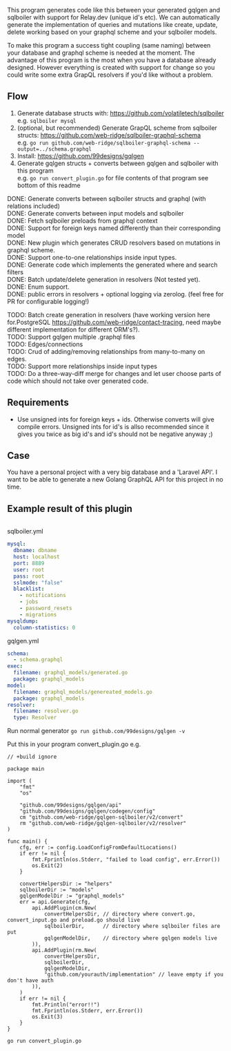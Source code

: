 This program generates code like this between your generated gqlgen and sqlboiler with support for Relay.dev (unique id's etc). We can automatically generate the implementation of queries and mutations like create, update, delete working based on your graphql scheme and your sqlboiler models.

To make this program a success tight coupling (same naming) between your database and graphql scheme is needed at the moment. The advantage of this program is the most when you have a database already designed. However everything is created with support for change so you could write some extra GrapQL resolvers if you'd like without a problem.

## Flow

1. Generate database structs with: https://github.com/volatiletech/sqlboiler  
   e.g. `sqlboiler mysql`
2. (optional, but recommended) Generate GrapQL scheme from sqlboiler structs: https://github.com/web-ridge/sqlboiler-graphql-schema  
   e.g. `go run github.com/web-ridge/sqlboiler-graphql-schema --output=../schema.graphql`
3. Install: https://github.com/99designs/gqlgen
4. Generate gqlgen structs + converts between gqlgen and sqlboiler with this program  
   e.g. `go run convert_plugin.go` for file contents of that program see bottom of this readme

DONE: Generate converts between sqlboiler structs and graphql (with relations included)  
DONE: Generate converts between input models and sqlboiler  
DONE: Fetch sqlboiler preloads from graphql context  
DONE: Support for foreign keys named differently than their corresponding model  
DONE: New plugin which generates CRUD resolvers based on mutations in graphql scheme.  
DONE: Support one-to-one relationships inside input types.  
DONE: Generate code which implements the generated where and search filters  
DONE: Batch update/delete generation in resolvers (Not tested yet).  
DONE: Enum support.  
DONE: public errors in resolvers + optional logging via zerolog. (feel free for PR for configurable logging!)

TODO: Batch create generation in resolvers (have working version here for.PostgreSQL https://github.com/web-ridge/contact-tracing, need maybe different implementation for different ORM's?).  
TODO: Support gqlgen multiple .graphql files  
TODO: Edges/connections  
TODO: Crud of adding/removing relationships from many-to-many on edges.  
TODO: Support more relationships inside input types  
TODO: Do a three-way-diff merge for changes and let user choose parts of code which should not take over generated code.

## Requirements

- Use unsigned ints for foreign keys + ids. Otherwise converts will give compile errors.
  Unsigned ints for id's is allso recommended since it gives you twice as big id's and id's should not be negative anyway ;)

## Case

You have a personal project with a very big database and a 'Laravel API'. I want to be able to generate a new Golang GraphQL API for this project in no time.

## Example result of this plugin

```golang

```

sqlboiler.yml

```yaml
mysql:
  dbname: dbname
  host: localhost
  port: 8889
  user: root
  pass: root
  sslmode: "false"
  blacklist:
    - notifications
    - jobs
    - password_resets
    - migrations
mysqldump:
  column-statistics: 0
```

gqlgen.yml

```yaml
schema:
  - schema.graphql
exec:
  filename: graphql_models/generated.go
  package: graphql_models
model:
  filename: graphql_models/genereated_models.go
  package: graphql_models
resolver:
  filename: resolver.go
  type: Resolver
```

Run normal generator
`go run github.com/99designs/gqlgen -v`

Put this in your program convert_plugin.go e.g.

```golang
// +build ignore

package main

import (
	"fmt"
	"os"

	"github.com/99designs/gqlgen/api"
	"github.com/99designs/gqlgen/codegen/config"
	cm "github.com/web-ridge/gqlgen-sqlboiler/v2/convert"
	rm "github.com/web-ridge/gqlgen-sqlboiler/v2/resolver"
)

func main() {
	cfg, err := config.LoadConfigFromDefaultLocations()
	if err != nil {
		fmt.Fprintln(os.Stderr, "failed to load config", err.Error())
		os.Exit(2)
	}

	convertHelpersDir := "helpers"
	sqlboilerDir := "models"
	gqlgenModelDir := "graphql_models"
	err = api.Generate(cfg,
		api.AddPlugin(cm.New(
			convertHelpersDir, // directory where convert.go, convert_input.go and preload.go should live
			sqlboilerDir,      // directory where sqlboiler files are put
			gqlgenModelDir,    // directory where gqlgen models live
		)),
		api.AddPlugin(rm.New(
			convertHelpersDir,
			sqlboilerDir,
			gqlgenModelDir,
			"github.com/yourauth/implementation" // leave empty if you don't have auth
		)),
	)
	if err != nil {
		fmt.Println("error!!")
		fmt.Fprintln(os.Stderr, err.Error())
		os.Exit(3)
	}
}
```

`go run convert_plugin.go`
